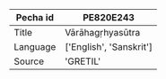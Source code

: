 |Pecha id | PE820E243
| --- | --- 
|Title | Vārāhagṛhyasūtra 
|Language | ['English', 'Sanskrit']
|Source | 'GRETIL'